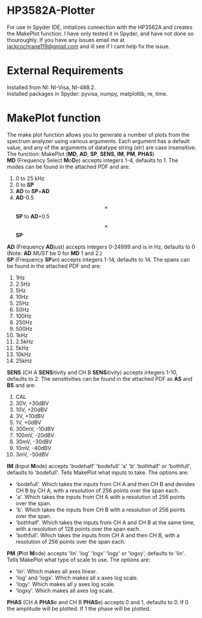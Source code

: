 # HP3582A-Plotter

For use in Spyder IDE, initializes connection with the HP3582A and creates the MakePlot function. I have only tested it in Spyder, and have not done so thouroughly. If you have any issues email me at jackcochrane119@gmail.com and ill see if I cant help fix the issue.

# External Requirements

Installed from NI: NI-Visa, NI-488.2.  
Installed packages in Spyder: pyvisa, numpy, matplotlib, re, time.

# MakePlot function

The make plot function allows you to generate a number of plots from the spectrum analyzer using various arguments. Each argument has a default value, and any of the arguments of datatype string (str) are case insensitive.  
The function: MakePlot (**MD**, **AD**, **SP**, **SENS**, **IM**, **PM**, **PHAS**)  
**MD** (Frequency Select **M**o**D**e) accepts integers 1-4, defaults to 1. The modes can be found in the attached PDF and are:
1. 0 to 25 kHz
2. 0 to **SP**
3. **AD** to **SP**+**AD**
4. **AD**-0.5$$\times$$**SP** to **AD**+0.5$$\times$$**SP**

**AD** (Frequency **AD**just) accepts integers 0-24999 and is in Hz, defaults to 0 (Note: **AD** *MUST* be 0 for **MD** 1 and 2.)  
**SP** (Frequency **SP**an) accepts integers 1-14, defaults to 14. The spans can be found in the attached PDF and are:  
1. 1Hz
2. 2.5Hz
3. 5Hz
4. 10Hz
5. 25Hz
6. 50Hz
7. 100Hz
8. 250Hz
9. 500Hz
10. 1kHz
11. 2.5kHz
12. 5kHz
13. 10kHz
14. 25kHz

**SENS** (CH A **SENS**itivity and CH B **SENS**itivity) accepts integers 1-10, defaults to 2. The sensitivities can be found in the attached PDF as **AS** and **BS** and are:
1. CAL
2. 30V, +30dBV
3. 10V, +20dBV
4. 3V, +10dBV
5. 1V, +0dBV
6. 300mV, -10dBV
7. 100mV, -20dBV
8. 30mV, -30dBV
9. 10mV, -40dBV
10. 3mV, -50dBV

**IM** (**I**nput **M**ode) accepts 'bodehalf' 'bodefull' 'a' 'b' 'bothhalf' or 'bothfull', defaults to 'bodefull'. Tells MakePlot what inputs to take. The options are:
- 'bodefull'. Which takes the inputs from CH A and then CH B and devides CH B by CH A, with a resolution of 256 points over the span each.
- 'a'. Which takes the inputs from CH A with a resolution of 256 points over the span.  
- 'b'. Which takes the inputs from CH B with a resolution of 256 points over the span.  
- 'bothhalf'. Which takes the inputs from CH A and CH B at the same time, with a resolution of 128 points over the span each.  
- 'bothfull'. Which takes the inputs from CH A and then CH B, with a resolution of 256 points over the span each.  

**PM** (**P**lot **M**ode) accepts 'lin' 'log' 'logx' 'logy' or 'logxy', defaults to 'lin'. Tells MakePlot what type of scale to use. The options are:
- 'lin'. Which makes all axes linear.
- 'log' and 'logx'. Which makes all x axes log scale.
- 'logy'. Which makes all y axes log scale.
- 'logxy'. Which makes all axes log scale.

**PHAS** (CH A **PHAS**e and CH B **PHAS**e) accepts 0 and 1, defaults to 0. If 0 the amplitude will be plotted. If 1 the phase will be plotted.




